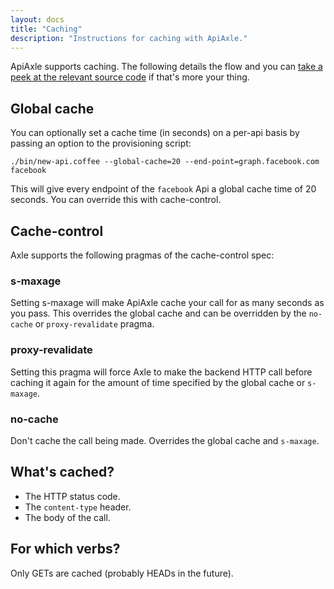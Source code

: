 ```yaml
---
layout: docs
title: "Caching"
description: "Instructions for caching with ApiAxle."
---
```


ApiAxle supports caching. The following details the flow and you can
[take a peek at the relevant source code](https://github.com/apiaxle/apiaxle/blob/master/proxy/app/controller/catchall_controller.coffee#L21) if that's more your thing.

## Global cache

You can optionally set a cache time (in seconds) on a per-api basis by
passing an option to the provisioning script:

    ./bin/new-api.coffee --global-cache=20 --end-point=graph.facebook.com facebook
    
This will give every endpoint of the `facebook` Api a global cache
time of 20 seconds. You can override this with cache-control.

## Cache-control

Axle supports the following pragmas of the cache-control spec:

### s-maxage

Setting s-maxage will make ApiAxle cache your call for as many
seconds as you pass. This overrides the global cache and can be
overridden by the `no-cache` or `proxy-revalidate` pragma.

### proxy-revalidate

Setting this pragma will force Axle to make the backend HTTP call
before caching it again for the amount of time specified by the global
cache or `s-maxage`.

### no-cache

Don't cache the call being made. Overrides the global cache and `s-maxage`.

## What's cached?

* The HTTP status code.
* The `content-type` header.
* The body of the call.

## For which verbs?

Only GETs are cached (probably HEADs in the future).
